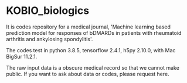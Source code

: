# KOBIO_biologics

It is codes repository for a medical journal, 'Machine learning based prediction model for responses of bDMARDs in patients with rheumatoid arthritis and ankylosing spondylitis'.

The codes test in python 3.8.5, tensorflow 2.4.1, h5py 2.10.0, with Mac BigSur 11.2.1.

The raw input data is a obscure medical record so that we cannot make public. If you want to ask about data or codes, please request here.
